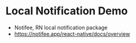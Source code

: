 # Local Notification Demo


- Notifee, RN local notification package
 - https://notifee.app/react-native/docs/overview
